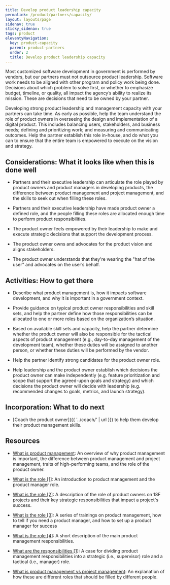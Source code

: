 ```yaml
---
title: Develop product leadership capacity
permalink: /product/partners/capacity/
layout: layouts/page
sidenav: true
sticky_sidenav: true
tags: product
eleventyNavigation:
  key: product-capacity
  parent: product-partners
  order: 2
  title: Develop product leadership capacity
---
```


Most customized software development in government is performed by vendors, but our partners must not outsource product leadership. Software work needs to be aligned with other program and policy work being done. Decisions about which problem to solve first, or whether to emphasize budget, timeline, or quality, all impact the agency’s ability to realize its mission. These are decisions that need to be owned by your partner.

Developing strong product leadership and management capacity with your partners can take time. As early as possible, help the team understand the role of product owners in overseeing the design and implementation of a digital product. This includes balancing users, stakeholders, and business needs; defining and prioritizing work; and measuring and communicating outcomes. Help the partner establish this role in-house, and do what you can to ensure that the entire team is empowered to execute on the vision and strategy.

## Considerations: What it looks like when this is done well

- Partners and their executive leadership can articulate the role played by product owners and product managers in developing products, the difference between product management and project management, and the skills to seek out when filling these roles.

- Partners and their executive leadership have made product owner a defined role, and the people filling these roles are allocated enough time to perform product responsibilities.

- The product owner feels empowered by their leadership to make and execute strategic decisions that support the development process.

- The product owner owns and advocates for the product vision and aligns stakeholders.

- The product owner understands that they're wearing the "hat of the user" and advocates on the user’s behalf.

## Activities: How to get there

- Describe what product management is, how it impacts software development, and why it is important in a government context.

- Provide guidance on typical product owner responsibilities and skill sets, and help the partner define how those responsibilities can be allocated to one or more roles based on the organization’s situation.

- Based on available skill sets and capacity, help the partner determine whether the product owner will also be responsible for the tactical aspects of product management (e.g., day-to-day management of the development team), whether these duties will be assigned to another person, or whether these duties will be performed by the vendor.

- Help the partner identify strong candidates for the product owner role.

- Help leadership and the product owner establish which decisions the product owner can make independently (e.g. feature prioritization and scope that support the agreed-upon goals and strategy) and which decisions the product owner will decide with leadership (e.g. recommended changes to goals, metrics, and launch strategy).

## Incorporation: What to do next

- [Coach the product owner]({{ '../coach/' | url }}) to help them develop their product management skills.

## Resources

- [What is product management](https://github.com/18F/CAMD-resources/blob/master/Week%201_%20People%20and%20Process.pdf): An overview of why product management is important, the difference between product management and project management, traits of high-performing teams, and the role of the product owner.

- [What is the role [1]](https://docs.google.com/presentation/d/11BJruGCyGBTM6ErrwZopKHfPsm2sr7-sjhst91dMz3Q/edit#slide=id.g25a3797646_0_404): An introduction to product management and the product manager role.

- [What is the role [2]](https://18f.gsa.gov/2018/04/17/so-youre-a-product-owner/): A description of the role of product owners on 18F projects and their key strategic responsibilities that impact a project's success.

- [What is the role [3]](https://drive.google.com/drive/folders/0BzZVmD5fX0bwNWFoSnpSQVdYQ2c): A series of trainings on product management, how to tell if you need a product manager, and how to set up a product manager for success

- [What is the role [4]](https://docs.google.com/document/d/1DLly2B1_WdKYfQVVleQgSh-Xc31q6j92fP3KOJNlpIc/edit): A short description of the main product management responsibilities.

- [What are the responsibilities [1]](https://docs.google.com/document/d/1YJYFlUte6hbhSoDRRjdZEUZDwydn2XBfF1bywnNV7CE/edit): A case for dividing product management responsibilities into a strategic (i.e., supervisor) role and a tactical (i.e., manager) role.

- [What is product management vs project management](https://www.mindtheproduct.com/product-management-not-responsible-project-management/): An explanation of how these are different roles that should be filled by different people.
